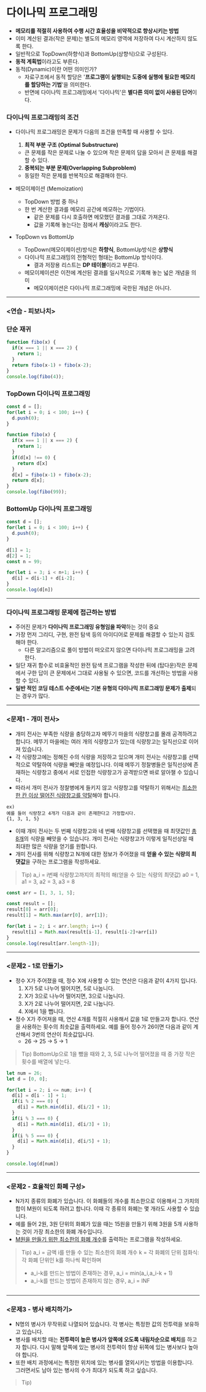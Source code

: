 # 다이나믹 프로그래밍
- **메모리를 적절히 사용하여 수행 시간 효율성을 비약적으로 향상시키는 방법**
- 이미 계산된 결과(작은 문제)는 별도의 메모리 영역에 저장하여 다시 계산하지 않도록 한다.
- 일반적으로 TopDown(하향식)과 BottomUp(상향식)으로 구성된다.
- **동적 계획법**이라고도 부른다.
- 동적(Dynamic)이란 어떤 의미인가?
  - 자료구조에서 동적 할당은 '**프로그램이 실행되는 도중에 실행에 필요한 메모리를 할당하는 기법**'을 의미한다.
  - 반면에 다이나믹 프로그래밍에서 '다이나믹'은 **별다른 의미 없이 사용된 단어**이다.
### 다이나믹 프로그래밍의 조건
- 다이나믹 프로그래밍은 문제가 다음의 조건을 만족할 때 사용할 수 있다.
  1. **최적 부분 구조 (Optimal Substructure)**
    - 큰 문제를 작은 문제로 나눌 수 있으며 작은 문제의 답을 모아서 큰 문제를 해결할 수 있다.
  2. **중복되는 부분 문제(Overlapping Subproblem)**
    - 동일한 작은 문제를 반복적으로 해결해야 한다.

- 메모이제이션 (Memoization)
  - TopDown 방법 중 하나
  - 한 번 계산한 결과를 메모리 공간에 메모하는 기법이다.
    - 같은 문제를 다시 호출하면 메모했던 결과를 그대로 가져온다.
    - 값을 기록해 놓는다는 점에서 **캐싱**이라고도 한다.

- TopDown vs BottomUp
  - TopDown(메모이제이션)방식은 **하향식**, BottomUp방식은 **상향식**
  - 다이나믹 프로그래밍의 전형적인 형태는 BottomUp 방식이다.
    - 결과 저장용 리스트는 **DP 테이블**이라고 부른다.
  - 메모이제이션은 이전에 계산된 결과를 일시적으로 기록해 놓는 넓은 개념을 의미
    - 메모이제이션은 다이나믹 프로그래밍에 국한된 개념은 아니다.
___
### <연습 - 피보나치>
### 단순 재귀
```javascript
function fibo(x) {
  if(x === 1 || x === 2) {
    return 1;
  }
  return fibo(x-1) + fibo(x-2);
}
console.log(fibo(4));
```

### TopDown 다이나믹 프로그래밍
```javascript
const d = [];
for(let i = 0; i < 100; i++) {
  d.push(0);
}

function fibo(x) {
  if(x === 1 || x === 2) {
    return 1;
  }
  if(d[x] !== 0) {
    return d[x]
  }
  d[x] = fibo(x-1) + fibo(x-2);
  return d[x];
}
console.log(fibo(99));
```

### BottomUp 다이나믹 프로그래밍
```javascript
const d = [];
for(let i = 0; i < 100; i++) {
  d.push(0);
}

d[1] = 1;
d[2] = 1;
const n = 99;

for(let i = 3; i < n+1; i++) {
  d[i] = d[i-1] + d[i-2];
}
console.log(d[n])
```
___
### 다이나믹 프로그래밍 문제에 접근하는 방법
- 주어진 문제가 **다이나믹 프로그래밍 유형임을 파악**하는 것이 중요
- 가장 먼저 그리디, 구현, 완전 탐색 등의 아이디어로 문제를 해결할 수 있는지 검토해야 한다.
  - 다른 알고리즘으로 풀이 방법이 떠오르지 않으면 다이나믹 프로그래밍을 고려한다.
- 일단 재귀 함수로 비효율적인 완전 탐색 프로그램을 작성한 뒤에 (탑다운)작은 문제에서 구한 답이 큰 문제에서 그대로 사용될 수 있으면, 코드를 개선하는 방법을 사용할 수 있다.
- **일반 적인 코딩 테스트 수준에서는 기본 유형의 다이나믹 프로그래밍 문제가 출제**되는 경우가 많다.
___
### <문제1 - 개미 전사>
- 개미 전사는 부족한 식량을 충당하고자 메뚜기 마을의 식량창고를 몰래 공격하려고 합니다. 메뚜기 마을에는 여러 개의 식량창고가 있는데 식량창고는 일직선으로 이어져 있습니다.
- 각 식량창고에는 정해진 수의 식량을 저장하고 있으며 개미 전사는 식량창고를 선택적으로 약탈하여 식량을 빼앗을 예정입니다. 이때 메뚜기 정찰병들은 일직선상에 존재하는 식량창고 중에서 서로 인접한 식량창고가 공격받으면 바로 알아챌 수 있습니다.
- 따라서 개미 전사가 정찰병에게 들키지 않고 식량창고를 약탈하기 위해서는 <U>최소한 한 칸 이상 떨어진 식량창고를 약탈</U>해야 합니다.

```
ex)
예를 들어 식량창고 4개가 다음과 같이 존재한다고 가정합시다.
{1, 3, 1, 5}
```
- 이때 개미 전사는 두 번째 식량창고와 네 번째 식량창고를 선택했을 때 최댓값인 <u>총 8개</u>의 식량을 빼앗을 수 있습니다. 개미 전사는 식량창고가 이렇게 일직선상일 때 최대한 많은 식량을 얻기를 원합니다.
- 개미 전사를 위해 식량창고 N개에 대한 정보가 주어졌을 때 **얻을 수 있는 식량의 최댓값**을 구하는 프로그램을 작성하세요.
>Tip) a_i = i번째 식량창고까지의 최적의 해(얻을 수 있는 식량의 최댓값)
> a0 = 1, a1 = 3, a2 = 3, a3 = 8

```javascript
const arr = [1, 3, 1, 5];

const result = [];
result[0] = arr[0];
result[1] = Math.max(arr[0], arr[1]);

for(let i = 2; i < arr.length; i++) {
  result[i] = Math.max(result[i-1], result[i-2]+arr[i])
}
console.log(result[arr.length-1]);
```
___
### <문제2 - 1로 만들기>
- 정수 X가 주어졌을 때, 정수 X에 사용할 수 있는 연산은 다음과 같이 4가지 입니다.
  1. X가 5로 나누어 떨어지면, 5로 나눕니다.
  2. X가 3으로 나누어 떨어지면, 3으로 나눕니다.
  3. X가 2로 나누어 떨어지면, 2로 나눕니다.
  4. X에서 1을 뺍니다.
- 정수 X가 주어져을 때, 연산 4개를 적절히 사용해서 값을 1로 만들고자 합니다. 연산을 사용하는 횟수의 최솟값을 출력하세요. 예를 들어 정수가 26이면 다음과 같이 계산해서 3번의 연산이 최솟값입니다.
  - 26 -> 25 -> 5 -> 1

>Tip) BottomUp으로 1을 뺐을 때와 2, 3, 5로 나누어 떨어졌을 때 중 가장 작은 횟수를 배열에 넣는다.

```javascript
let num = 26;
let d = [0, 0];

for(let i = 2; i <= num; i++) {
  d[i] = d[i - 1] + 1;
  if(i % 2 === 0) {
    d[i] = Math.min(d[i], d[i/2] + 1);
  }
  if(i % 3 === 0) {
    d[i] = Math.min(d[i], d[i/3] + 1);
  }
  if(i % 5 === 0) {
    d[i] = Math.min(d[i], d[i/5] + 1);
  }
}

console.log(d[num])
```
___
### <문제2 - 효율적인 화폐 구성>
- N가지 종류의 화폐가 있습니다. 이 화폐들의 개수를 최소한으로 이용해서 그 가치의 합이 M원이 되도록 하려고 합니다. 이때 각 종류의 화폐는 몇 개라도 사용할 수 있습니다.
- 예를 들어 2원, 3원 단위의 화폐가 있을 때는 15원을 만들기 위해 3원을 5개 사용하는 것이 가장 최소한의 화폐 개수입니다.
- <u>M원을 만들기 위한 최소한의 화폐 개수</u>를 출력하는 프로그램을 작성하세요.

>Tip) a_i = 금액 i를 만들 수 있는 최소한의 화폐 개수
> k = 각 화폐의 단위
> 점화식: 각 화폐 단위인 k를 하나씩 확인하며
>   - a_i-k를 만드는 방법이 존재하는 경우, a_i = min(a_i,a_i-k + 1)
>   - a_i-k를 만드는 방법이 존재하지 않는 경우, a_i = INF

```javascript

```
___
### <문제3 - 병사 배치하기>
- N명의 병사가 무작위로 나열되어 있습니다. 각 병사는 특정한 값의 전투력을 보유하고 있습니다.
- 병사를 배치할 때는 **전투력이 높은 병사가 앞쪽에 오도록 내림차순으로 배치**를 하고자 합니다. 다시 말해 앞쪽에 있는 병사의 전투력이 항상 뒤쪽에 있는 병사보다 높아야 합니다.
- 또한 배치 과정에서는 특정한 위치에 있는 병사를 열외시키는 방법을 이용합니다. 그러면서도 남아 있는 병사의 수가 최대가 되도록 하고 싶습니다.

>Tip) 

```javascript

```